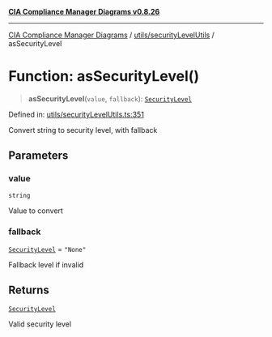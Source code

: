 [**CIA Compliance Manager Diagrams v0.8.26**](../../../README.md)

***

[CIA Compliance Manager Diagrams](../../../modules.md) / [utils/securityLevelUtils](../README.md) / asSecurityLevel

# Function: asSecurityLevel()

> **asSecurityLevel**(`value`, `fallback`): [`SecurityLevel`](../../../types/cia/type-aliases/SecurityLevel.md)

Defined in: [utils/securityLevelUtils.ts:351](https://github.com/Hack23/cia-compliance-manager/blob/168f1311621722afef33b264085d8ac99d4a3213/src/utils/securityLevelUtils.ts#L351)

Convert string to security level, with fallback

## Parameters

### value

`string`

Value to convert

### fallback

[`SecurityLevel`](../../../types/cia/type-aliases/SecurityLevel.md) = `"None"`

Fallback level if invalid

## Returns

[`SecurityLevel`](../../../types/cia/type-aliases/SecurityLevel.md)

Valid security level
